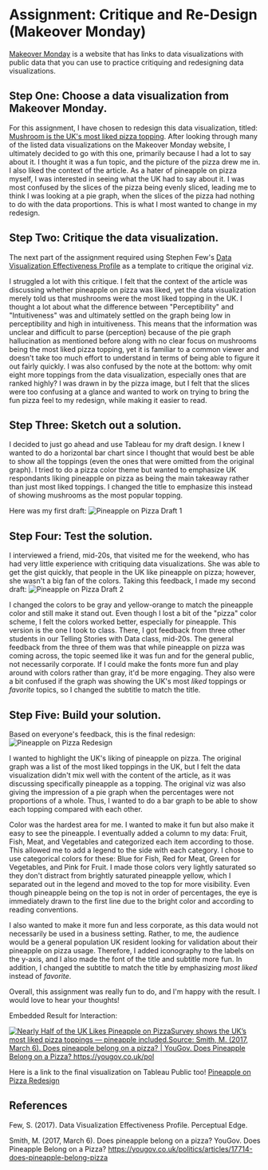 # Assignment: Critique and Re-Design (Makeover Monday)

[Makeover Monday](https://makeovermonday.co.uk/) is a website that has links to data visualizations with public data that you can use to practice critiquing and redesigning data visualizations. 

## Step One: Choose a data visualization from Makeover Monday.
For this assignment, I have chosen to redesign this data visualization, titled: [Mushroom is the UK's most liked pizza topping](https://yougov.co.uk/politics/articles/17714-does-pineapple-belong-pizza). After looking through many of the listed data visualizations on the Makeover Monday website, I ultimately decided to go with this one, primarily because I had a lot to say about it. I thought it was a fun topic, and the picture of the pizza drew me in. I also liked the context of the article. As a hater of pineapple on pizza myself, I was interested in seeing what the UK had to say about it. I was most confused by the slices of the pizza being evenly sliced, leading me to think I was looking at a pie graph, when the slices of the pizza had nothing to do with the data proportions. This is what I most wanted to change in my redesign. 

## Step Two: Critique the data visualization.
The next part of the assignment required using Stephen Few's [Data Visualization Effectiveness Profile](http://www.perceptualedge.com/articles/visual_business_intelligence/data_visualization_effectiveness_profile.pdf) as a template to critique the original viz. 

I struggled a lot with this critique. I felt that the context of the article was discussing whether pineapple on pizza was liked, yet the data visualization merely told us that mushrooms were the most liked topping in the UK. I thought a lot about what the difference between "Perceptibility" and "Intuitiveness" was and ultimately settled on the graph being low in perceptibility and high in intuitiveness. This means that the information was unclear and difficult to parse (perception) because of the pie graph hallucination as mentioned before along with no clear focus on mushrooms being the most liked pizza topping, yet it is familiar to a common viewer and doesn't take too much effort to understand in terms of being able to figure it out fairly quickly. I was also confused by the note at the bottom: why omit eight more toppings from the data visualization, especially ones that are ranked highly? I was drawn in by the pizza image, but I felt that the slices were too confusing at a glance and wanted to work on trying to bring the fun pizza feel to my redesign, while making it easier to read. 

## Step Three: Sketch out a solution.
I decided to just go ahead and use Tableau for my draft design. I knew I wanted to do a horizontal bar chart since I thought that would best be able to show all the toppings (even the ones that were omitted from the original graph). I tried to do a pizza color theme but wanted to emphasize UK respondants liking pineapple on pizza as being the main takeaway rather than just most liked toppings. I changed the title to emphasize this instead of showing mushrooms as the most popular topping. 

Here was my first draft: 
![Pineapple on Pizza Draft 1](https://github.com/user-attachments/assets/2a441f1e-979f-474b-9ed8-140a26781f3f)

## Step Four: Test the solution. 
I interviewed a friend, mid-20s, that visited me for the weekend, who has had very little experience with critiquing data visualizations. She was able to get the gist quickly, that people in the UK like pineapple on pizza; however, she wasn't a big fan of the colors. Taking this feedback, I made my second draft: 
![Pineapple on Pizza Draft 2](https://github.com/user-attachments/assets/dbe55e80-3ddf-4b60-825e-9435a7fb1863)

I changed the colors to be gray and yellow-orange to match the pineapple color and still make it stand out. Even though I lost a bit of the "pizza" color scheme, I felt the colors worked better, especially for pineapple. This version is the one I took to class. There, I got feedback from three other students in our Telling Stories with Data class, mid-20s. The general feedback from the three of them was that while pineapple on pizza was coming across, the topic seemed like it was fun and for the general public, not necessarily corporate. If I could make the fonts more fun and play around with colors rather than gray, it'd be more engaging. They also were a bit confused if the graph was showing the UK's most _liked_ toppings or _favorite_ topics, so I changed the subtitle to match the title. 

## Step Five: Build your solution.
Based on everyone's feedback, this is the final redesign: 
![Pineapple on Pizza Redesign](https://github.com/user-attachments/assets/40cb4a5b-6d36-4270-9dc9-96a9d9b536fa)

I wanted to highlight the UK's liking of pineapple on pizza. The original graph was a list of the most liked toppings in the UK, but I felt the data visualization didn't mix well with the content of the article, as it was discussing specifically pineapple as a topping. The original viz was also giving the impression of a pie graph when the percentages were not proportions of a whole. Thus, I wanted to do a bar graph to be able to show each topping compared with each other. 

Color was the hardest area for me. I wanted to make it fun but also make it easy to see the pineapple. I eventually added a column to my data: Fruit, Fish, Meat, and Vegetables and categorized each item according to those. This allowed me to add a legend to the side with each category. I chose to use categorical colors for these: Blue for Fish, Red for Meat, Green for Vegetables, and Pink for Fruit. I made those colors very lightly saturated so they don't distract from brightly saturated pineapple yellow, which I separated out in the legend and moved to the top for more visibility. Even though pineapple being on the top is not in order of percentages, the eye is immediately drawn to the first line due to the bright color and according to reading conventions. 

I also wanted to make it more fun and less corporate, as this data would not necessarily be used in a business setting. Rather, to me, the audience would be a general population UK resident looking for validation about their pineapple on pizza usage. Therefore, I added iconography to the labels on the y-axis, and I also made the font of the title and subtitle more fun. In addition, I changed the subtitle to match the title by emphasizing _most liked_ instead of _favorite_.  

Overall, this assignment was really fun to do, and I'm happy with the result. I would love to hear your thoughts! 

Embedded Result for Interaction: 
<div class='tableauPlaceholder' id='viz1743613522461' style='position: relative'><noscript><a href='#'><img alt='Nearly Half of the UK Likes Pineapple on PizzaSurvey shows the UK’s most liked pizza toppings — pineapple included.Source: Smith, M. (2017, March 6). Does pineapple belong on a pizza? | YouGov. Does Pineapple Belong on a Pizza? https:&#47;&#47;yougov.co.uk&#47;pol ' src='https:&#47;&#47;public.tableau.com&#47;static&#47;images&#47;Pi&#47;PineappleonPizza_17436089327090&#47;Sheet1&#47;1_rss.png' style='border: none' /></a></noscript><object class='tableauViz'  style='display:none;'><param name='host_url' value='https%3A%2F%2Fpublic.tableau.com%2F' /> <param name='embed_code_version' value='3' /> <param name='site_root' value='' /><param name='name' value='PineappleonPizza_17436089327090&#47;Sheet1' /><param name='tabs' value='no' /><param name='toolbar' value='yes' /><param name='static_image' value='https:&#47;&#47;public.tableau.com&#47;static&#47;images&#47;Pi&#47;PineappleonPizza_17436089327090&#47;Sheet1&#47;1.png' /> <param name='animate_transition' value='yes' /><param name='display_static_image' value='yes' /><param name='display_spinner' value='yes' /><param name='display_overlay' value='yes' /><param name='display_count' value='yes' /><param name='language' value='en-US' /><param name='filter' value='publish=yes' /></object></div><script type='text/javascript'>var divElement = document.getElementById('viz1743613522461');var vizElement = divElement.getElementsByTagName('object')[0];vizElement.style.width='100%';vizElement.style.height=(divElement.offsetWidth*0.75)+'px';var scriptElement = document.createElement('script');scriptElement.src = 'https://public.tableau.com/javascripts/api/viz_v1.js';vizElement.parentNode.insertBefore(scriptElement, vizElement);       </script>




Here is a link to the final visualization on Tableau Public too!
[Pineapple on Pizza Redesign](https://public.tableau.com/app/profile/cara.flanery/viz/PineappleonPizza_17436089327090/Sheet1?publish=yes)

## References
Few, S. (2017). Data Visualization Effectiveness Profile. Perceptual Edge. 

Smith, M. (2017, March 6). Does pineapple belong on a pizza? YouGov. Does Pineapple Belong on a Pizza? https://yougov.co.uk/politics/articles/17714-does-pineapple-belong-pizza



